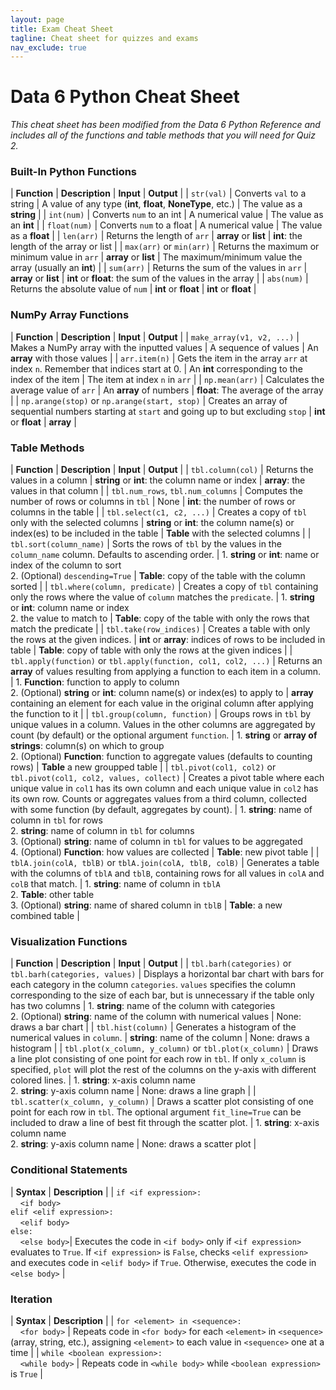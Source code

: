 ```yaml
---
layout: page
title: Exam Cheat Sheet
tagline: Cheat sheet for quizzes and exams
nav_exclude: true
---
```


# Data 6 Python Cheat Sheet
_This cheat sheet has been modified from the Data 6 Python Reference and includes all of the functions and table methods that you will need for Quiz 2._

### Built-In Python Functions

| **Function** | **Description** | **Input** | **Output** |
| `str(val)` | Converts `val` to a string | A value of any type (**int**, **float**, **NoneType**, etc.) | The value as a **string** |
| `int(num)` | Converts `num` to an int | A numerical value | The value as an **int** |
| `float(num)` | Converts `num` to a float | A numerical value | The value as a **float** |
| `len(arr)` | Returns the length of `arr` | **array** or **list** | **int**: the length of the array or list |
| `max(arr)` or `min(arr)` | Returns the maximum or minimum value in `arr` | **array** or **list** | The maximum/minimum value the array (usually an **int**) |
| `sum(arr)` | Returns the sum of the values in `arr` | **array** or **list** | **int** or **float**: the sum of the values in the array |
| `abs(num)` | Returns the absolute value of `num` | **int** or **float** | **int** or **float** |

### NumPy Array Functions

| **Function** | **Description** | **Input** | **Output** |
| `make_array(v1, v2, ...)` | Makes a NumPy array with the inputted values | A sequence of values | An **array** with those values |
| `arr.item(n)` | Gets the item in the array `arr` at index `n`. Remember that indices start at 0. | An **int** corresponding to the index of the item | The item at index `n` in `arr` |
| `np.mean(arr)` | Calculates the average value of `arr` | An **array** of numbers | **float**: The average of the array |
| `np.arange(stop)` or `np.arange(start, stop)` | Creates an array of sequential numbers starting at `start` and going up to but excluding `stop` | **int** or **float** | **array** |

### Table Methods

| **Function** | **Description** | **Input** | **Output** |
| `tbl.column(col)` | Returns the values in a column  | **string** or **int**: the column name or index | **array**: the values in that column |
| `tbl.num_rows`, `tbl.num_columns` | Computes the number of rows or columns in `tbl` | None | **int**: the number of rows or columns in the table |
| `tbl.select(c1, c2, ...)` | Creates a copy of `tbl` only with the selected columns | **string** or **int**: the column name(s) or index(es) to be included in the table | **Table** with the selected columns |
| `tbl.sort(column_name)` | Sorts the rows of `tbl` by the values in the `column_name` column. Defaults to ascending order. | 1. **string** or **int**: name or index of the column to sort <br> 2. (Optional) `descending=True` | **Table**: copy of the table with the column sorted |
| `tbl.where(column, predicate)` | Creates a copy of `tbl` containing only the rows where the value of `column` matches the `predicate`. | 1. **string** or **int**: column name or index <br> 2. the value to match to | **Table**: copy of the  table with only the rows that match the predicate |
| `tbl.take(row_indices)` | Creates a table with only the rows at the given indices. | **int** or **array**: indices of rows to be included in table | **Table**: copy of table with only the rows at the given indices |
| `tbl.apply(function)` or `tbl.apply(function, col1, col2, ...)` | Returns an **array** of values resulting from applying a function to each item in a column. | 1. **Function**: function to apply to column <br> 2. (Optional) **string** or **int**: column name(s) or index(es) to apply to | **array** containing an element for each value in the original column after applying the function to it |
| `tbl.group(column, function)` | Groups rows in `tbl` by unique values in a column. Values in the other columns are aggregated by count (by default) or the optional argument `function`. | 1. **string** or **array of strings**: column(s) on which to group <br> 2. (Optional) **Function**: function to aggregate values (defaults to counting rows) | **Table** a new groupped table |
| `tbl.pivot(col1, col2)` or `tbl.pivot(col1, col2, values, collect)` | Creates a pivot table where each unique value in `col1` has its own column and each unique value in `col2` has its own row. Counts or aggregates values from a third column, collected with some function (by default, aggregates by count). | 1. **string**: name of column in `tbl` for rows <br> 2. **string**: name of column in `tbl` for columns <br> 3. (Optional) **string**: name of column in `tbl` for  values to be aggregated <br> 4. (Optional) **Function**: how values are collected | **Table**: new pivot table |
| `tblA.join(colA, tblB)` or `tblA.join(colA, tblB, colB)` | Generates a table with the columns of `tblA` and `tblB`, containing rows for all values in `colA` and `colB` that match. | 1. **string**: name of  column in `tblA` <br> 2. **Table**: other table <br> 3. (Optional) **string**: name of shared column in `tblB` | **Table**: a new combined table |

### Visualization Functions

| **Function** | **Description** | **Input** | **Output** |
| `tbl.barh(categories)` or `tbl.barh(categories, values)` | Displays a horizontal bar chart with bars for each category in the column `categories`. `values` specifies the column corresponding to the size of each bar, but is unnecessary if the table only has two columns | 1. **string**: name of the column with categories <br> 2. (Optional) **string**: name of the column with numerical values | None: draws a bar chart |
| `tbl.hist(column)` | Generates a histogram of the numerical values in `column`. | **string**: name of the column | None: draws a histogram |
| `tbl.plot(x_column, y_column)` or `tbl.plot(x_column)` | Draws a line plot consisting of one point for each row in `tbl`. If only `x_column` is specified, `plot` will plot the rest of the columns on the y-axis with different colored lines. | 1. **string**: x-axis column name <br> 2. **string**: y-axis column name | None: draws a line graph |
| `tbl.scatter(x_column, y_column)` | Draws a scatter plot consisting of one point for each row in `tbl`. The optional argument `fit_line=True` can be included to draw a line of best fit through the scatter plot. | 1. **string**: x-axis column name <br> 2. **string**: y-axis column name | None: draws a scatter plot |

### Conditional Statements

| **Syntax** | **Description** |
| `if <if expression>:` <br> &nbsp;&nbsp;&nbsp;&nbsp;`<if body>` <br> `elif <elif expression>:` <br> &nbsp;&nbsp;&nbsp;&nbsp;`<elif body>` <br> `else:` <br> &nbsp;&nbsp;&nbsp;&nbsp;`<else body>`| Executes the code in `<if body>` only if `<if expression>` evaluates to `True`. If `<if expression>` is `False`, checks `<elif expression>` and executes code in `<elif body>` if `True`. Otherwise, executes the code in `<else body>` |

### Iteration

| **Syntax** | **Description** |
| `for <element> in <sequence>:` <br> &nbsp;&nbsp;&nbsp;&nbsp;`<for body>` | Repeats code in `<for body>` for each `<element>` in `<sequence>` (array, string, etc.), assigning `<element>` to each value in `<sequence>` one at a time |
| `while <boolean expression>:` <br> &nbsp;&nbsp;&nbsp;&nbsp;`<while body>` | Repeats code in `<while body>` while `<boolean expression>` is `True` |
